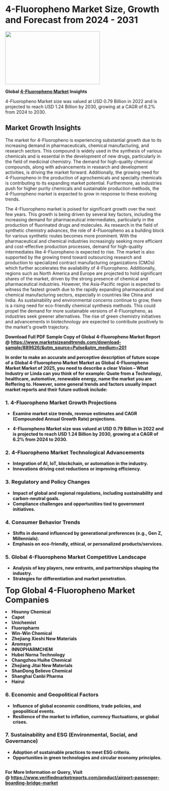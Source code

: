 <H1>4-Fluoropheno Market Size, Growth and Forecast from 2024 - 2031</H1><img class="aligncenter size-medium wp-image-584254" src="https://thirdeyenews.in/wp-content/uploads/2024/09/Global-Market-Research-300x168.jpeg" alt="" width="300" height="168" /><p><strong>Global&nbsp;<a href="https://www.marketsizeandtrends.com/download-sample/889626/&amp;utm_source=Pulse&amp;utm_medium=201">4-Fluoropheno Market</a> Insights</strong></p><p>4-Fluoropheno Market size was valued at USD 0.79 Billion in 2022 and is projected to reach USD 1.24 Billion by 2030, growing at a CAGR of 6.2% from 2024 to 2030.</p><p><h2>Market Growth Insights</h2> <p>The market for 4-Fluoropheno is experiencing substantial growth due to its increasing demand in pharmaceuticals, chemical manufacturing, and research sectors. This compound is widely used in the synthesis of various chemicals and is essential in the development of new drugs, particularly in the field of medicinal chemistry. The demand for high-quality chemical compounds, along with advancements in research and development activities, is driving the market forward. Additionally, the growing need for 4-Fluoropheno in the production of agrochemicals and specialty chemicals is contributing to its expanding market potential. Furthermore, as industries push for higher purity chemicals and sustainable production methods, the 4-Fluoropheno market is expected to grow in response to these evolving trends.</p> <p><strong></strong></p> <p>The 4-Fluoropheno market is poised for significant growth over the next few years. This growth is being driven by several key factors, including the increasing demand for pharmaceutical intermediates, particularly in the production of fluorinated drugs and molecules. As research in the field of synthetic chemistry advances, the role of 4-Fluoropheno as a building block for various synthetic routes becomes more prominent. With the pharmaceutical and chemical industries increasingly seeking more efficient and cost-effective production processes, demand for high-quality intermediates like 4-Fluoropheno is expected to rise. The market is also supported by the growing trend toward outsourcing research and production to specialized contract manufacturing organizations (CMOs) which further accelerates the availability of 4-Fluoropheno. Additionally, regions such as North America and Europe are projected to hold significant shares of the market, driven by the strong presence of chemical and pharmaceutical industries. However, the Asia-Pacific region is expected to witness the fastest growth due to the rapidly expanding pharmaceutical and chemical manufacturing sectors, especially in countries like China and India. As sustainability and environmental concerns continue to grow, there is a rising need for eco-friendly chemical synthesis methods. This could propel the demand for more sustainable versions of 4-Fluoropheno, as industries seek greener alternatives. The rise of green chemistry initiatives and advancements in biotechnology are expected to contribute positively to the market's growth trajectory.</p> <p><strong></p><p><span class=""><strong>Download Full PDF Sample Copy of Global 4-Fluoropheno Market Report</strong> @ <a href="https://www.marketsizeandtrends.com/download-sample/889626/&amp;utm_source=Pulse&amp;utm_medium=201" target="_blank">https://www.marketsizeandtrends.com/download-sample/889626/&amp;utm_source=Pulse&amp;utm_medium=201</a></span></p><p>In order to make an accurate and perceptive description of future scope of a Global&nbsp;4-Fluoropheno Market Market as Global&nbsp;4-Fluoropheno Market Market of 2025, you need to describe a clear Vision &ndash; What Industry or Linda can you think of for example: Quote from a Technology, healthcare, automotive, renewable energy, name the market you are Reffering to. However, some general trends and factors usually impact market reports and their future outlook include:</p><h3>1.&nbsp;<strong>4-Fluoropheno Market Growth Projections</strong></h3><ul><li>Examine market size trends, revenue estimates and CAGR (Compounded Annual Growth Rate) projections.</li><li><p>4-Fluoropheno Market size was valued at USD 0.79 Billion in 2022 and is projected to reach USD 1.24 Billion by 2030, growing at a CAGR of 6.2% from 2024 to 2030.</p></li></ul><h3>2.&nbsp;<strong>4-Fluoropheno Market Technological Advancements</strong></h3><ul><li>Integration of AI, IoT, blockchain, or automation in the industry.</li><li>Innovations driving cost reductions or improving efficiency.</li></ul><h3>3.&nbsp;<strong>Regulatory and Policy Changes</strong></h3><ul><li>Impact of global and regional regulations, including sustainability and carbon-neutral goals.</li><li>Compliance challenges and opportunities tied to government initiatives.</li></ul><h3>4.&nbsp;<strong>Consumer Behavior Trends</strong></h3><ul><li>Shifts in demand influenced by generational preferences (e.g., Gen Z, Millennials).</li><li>Emphasis on eco-friendly, ethical, or personalized products/services.</li></ul><h3>5.&nbsp;<strong>Global 4-Fluoropheno Market Competitive Landscape</strong></h3><ul><li>Analysis of key players, new entrants, and partnerships shaping the industry.</li><li>Strategies for differentiation and market penetration.</li></ul><p data-pm-slice="1 1 []"><span style="color: inherit; font-family: inherit; font-size: 25px;">Top Global 4-Fluoropheno Market Companies</span></p><div class="" data-test-id=""><p><li>Hisunny Chemical</li><li> Capot</li><li> Unichemist</li><li> Fluoropharm</li><li> Win-Win Chemical</li><li> Zhejiang Xieshi New Materials</li><li> Aromsyn</li><li> INNOPHARMCHEM</li><li> Hubei Norna Technology</li><li> Changzhou Huihe Chemical</li><li> Zhejiang Jitai New Materials</li><li> ShanDong Believe Chemical</li><li> Shanghai Canbi Pharma</li><li> Hairui</li></p></div><h3>6.&nbsp;<strong>Economic and Geopolitical Factors</strong></h3><ul><li>Influence of global economic conditions, trade policies, and geopolitical events.</li><li>Resilience of the market to inflation, currency fluctuations, or global crises.</li></ul><h3>7.&nbsp;<strong>Sustainability and ESG (Environmental, Social, and Governance)</strong></h3><ul><li>Adoption of sustainable practices to meet ESG criteria.</li><li>Opportunities in green technologies and circular economy principles.</li></ul><h2><strong style="font-size: 14px;">For More Information or Query, Visit @&nbsp;</strong><a style="background-color: #ffffff; font-size: 14px;" href="https://www.marketsizeandtrends.com/report/4-fluoropheno-market/" target="_blank">https://www.verifiedmarketreports.com/product/airport-passenger-boarding-bridge-market</a></h2>
